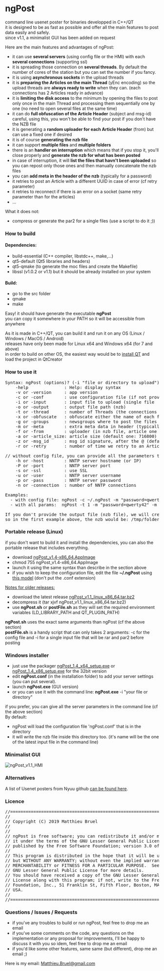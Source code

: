 # ngPost

command line usenet poster for binaries developped in C++/QT</br>
it is designed to be as fast as possible and offer all the main features to post data easily and safely.</br>
since v1.1, a minimalist GUI has been added on request

Here are the main features and advantages of ngPost:

-   it can use **several servers** (using config file or the HMI) with each **several connections** (supporting ssl)
-   it is spreading those connection on **several threads**. By default the number of cores of the station but you can set the number if you fancy.
-   it is using **asynchronous sockets** in the upload threads
-   it is **preparing the Articles on the main Thread** (yEnc encoding) so the upload threads are **always ready to write** when they can. (each connections has 2 Articles ready in advance)
-   it is **limiting the disk access** to the minimum by opening the files to post only once in the main Thread and processing them sequentially one by one (no need to open several files at the same time)
-   it can do **full obfuscation of the Article Header** (subject and msg-id) careful, using this, you won't be able to find your post if you don't have the NZB file
-   it is generating a **random uploader for each Article Header** (from) but can use a fixed one if desired
-   it is of course **generating the nzb file**
-   it can support **multiple files** and **multiple folders**
-   there is an **handler on interruption** which means that if you stop it, you'll close properly and **generate the nzb for what has been posted**
-   in case of interruption, it will **list the files that havn't been uploaded** so you can repost only those ones and then manually concatenate the nzb files
-   you can **add meta in the header of the nzb** (typically for a password)
-   it retries to post an Article with a different UUID in case of error (cf retry parameter)
-   it retries to reconnect if there is an error on a socket (same retry parameter than for the articles)
-   ...

What it does not:
- compress or generate the par2 for a single files (use a script to do it ;))



### How to build
#### Dependencies:
- build-essential (C++ compiler, libstdc++, make,...)
- qt5-default (Qt5 libraries and headers)
- qt5-qmake (to generate the moc files and create the Makefile)
- libssl (v1.0.2 or v1.1) but it should be already installed on your system

#### Build:
- go to the src folder
- qmake
- make

Easy! it should have generate the executable **ngPost**</br>
you can copy it somewhere in your PATH so it will be accessible from anywhere

 
As it is made in C++/QT, you can build it and run it on any OS (Linux / Windows / MacOS / Android) <br/>
releases have only been made for Linux x64 and Windows x64 (for 7 and above)<br/>
in order to build on other OS, the easiest way would be to [install QT](https://www.qt.io/download) and load the project in QtCreator<br/>

### How to use it
<pre>
Syntax: ngPost (options)? (-i "file or directory to upload")+
	-help              : Help: display syntax
	-v or -version     : app version
	-c or -conf        : use configuration file (if not provided, we try to load $HOME/.ngPost)
	-i or -input       : input file to upload (single file
	-o or -output      : output file path (nzb)
	-t or -thread      : number of Threads (the connections will be distributed amongs them)
	-x or -obfuscate   : obfuscate either the name of each files (-x file) or the subjects of the articles (-x article)
	-g or -groups      : newsgroups where to post the files (coma separated without space)
	-m or -meta        : extra meta data in header (typically "password=qwerty42")
	-f or -from        : uploader (in nzb file, article one is random)
	-a or -article_size: article size (default one: 716800)
	-z or -msg_id      : msg id signature, after the @ (default one: ngPost)
	-r or -retry       : number of time we retry to an Article that failed (default: 5)

// without config file, you can provide all the parameters to connect to ONE SINGLE server
	-h or -host        : NNTP server hostname (or IP)
	-P or -port        : NNTP server port
	-s or -ssl         : use SSL
	-u or -user        : NNTP server username
	-p or -pass        : NNTP server password
	-n or -connection  : number of NNTP connections

Examples:
  - with config file: ngPost -c ~/.ngPost -m "password=qwerty42" -f ngPost@nowhere.com -i /tmp/file1 -i /tmp/file2 -i /tmp/folderToPost1 -i /tmp/folderToPost2
  - with all params:  ngPost -t 1 -m "password=qwerty42" -m "metaKey=someValue" -h news.newshosting.com -P 443 -s -u user -p pass -n 30 -f ngPost@nowhere.com             -g "alt.binaries.test,alt.binaries.test2" -a 64000 -i /tmp/folderToPost -o /tmp/folderToPost.nzb

If you don't provide the output file (nzb file), we will create it in the nzbPath with the name of the last file or folder given in the command line.
so in the first example above, the nzb would be: /tmp/folderToPost2.nzb
</pre>

### Portable release (Linux)
if you don't want to build it and install the dependencies, you can also the portable release that includes everything.<br/>
- download [ngPost_v1.4-x86_64.AppImage](https://github.com/mbruel/ngPost/raw/master/release/ngPost_v1.4-x86_64.AppImage)
- chmod 755 ngPost_v1.4-x86_64.AppImage
- launch it using the same syntax than describe in the section above
- if you wish to keep the configuration file, edit the file **~/.ngPost** using [this model](https://raw.githubusercontent.com/mbruel/ngPost/master/ngPost.conf) (don't put the .conf extension)

<u>Notes for older releases:</u>
- download the latest release [ngPost_v1.1_linux_x86_64.tar.bz2](https://github.com/mbruel/ngPost/raw/master/release/old/ngPost_v1.1_linux_x86_64.tar.bz2)
- decompress it (tar xjvf ngPost_v1.1_linux_x86_64.tar.bz2)
- use **ngPost.sh** or **postFile.sh** as they will set the required environment variables (LD_LIBRARY_PATH and QT_PLUGIN_PATH)

**ngPost.sh** uses the exact same arguments than ngPost (cf the above section)</br>
**postFile.sh** is a handy script that can only takes 2 arguments: -c for the config file and -i for a single input file that will be rar and par2 before posting


### Windows installer
- just use the packager [ngPost_1.4_x64_setup.exe](https://github.com/mbruel/ngPost/raw/master/release/ngPost_1.4_x64_setup.exe) or [ngPost_1.4_x86_setup.exe](https://github.com/mbruel/ngPost/raw/master/release/ngPost_1.4_x86_setup.exe) for the 32bit version
- edit **ngPost.conf** (in the installation folder) to add your server settings (you can put several). 
- launch **ngPost.exe** (GUI version)
- or you can use it with the command line: **ngPost.exe** -i "your file or directory"

if you prefer, you can give all the server parameters in the command line (cf the above section)<br/>
By default:
- ngPost will load the configuration file 'ngPost.conf' that is in the directory
- it will write the nzb file inside this directory too. (it's name will be the one of the latest input file in the command line)


### Minimalist GUI
![ngPost_v1.1_HMI](https://raw.githubusercontent.com/mbruel/ngPost/master/ngPost_v1.1_HMI.png)


### Alternatives

A list of Usenet posters from Nyuu github [can be found here](https://github.com/animetosho/Nyuu/wiki/Usenet-Uploaders).



### Licence
<pre>
//========================================================================
//
// Copyright (C) 2019 Matthieu Bruel <Matthieu.Bruel@gmail.com>
//
//
// ngPost is free software; you can redistribute it and/or modify
// it under the terms of the GNU Lesser General Public License as
// published by the Free Software Foundation; version 3.0 of the License.
//
// This program is distributed in the hope that it will be useful,
// but WITHOUT ANY WARRANTY; without even the implied warranty of
// MERCHANTABILITY or FITNESS FOR A PARTICULAR PURPOSE.  See the
// GNU Lesser General Public License for more details.
// You should have received a copy of the GNU Lesser General Public
// License along with this program; if not, write to the Free Software
// Foundation, Inc., 51 Franklin St, Fifth Floor, Boston, MA  02110-1301,
// USA.
//
//========================================================================
</pre>


### Questions / Issues / Requests
- if you've any troubles to build or run ngPost, feel free to drop me an email
- if you've some comments on the code, any questions on the implementation or any proposal for improvements, I'll be happy to discuss it with you so idem, feel free to drop me an email
- if you'd like some other features, same same (but different), drop me an email ;)

Here is my email: Matthieu.Bruel@gmail.com

